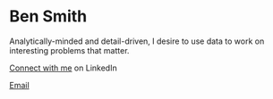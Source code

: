 # Ben Smith
Analytically-minded and detail-driven, I desire to use data to work on interesting problems that matter. 

[Connect with me](https://www.linkedin.com/in/bensmith07/) on LinkedIn

[Email](mailto:ben.f.smith07@gmail.com)